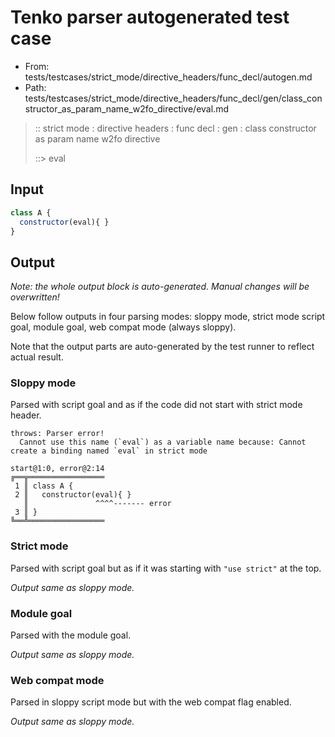 # Tenko parser autogenerated test case

- From: tests/testcases/strict_mode/directive_headers/func_decl/autogen.md
- Path: tests/testcases/strict_mode/directive_headers/func_decl/gen/class_constructor_as_param_name_w2fo_directive/eval.md

> :: strict mode : directive headers : func decl : gen : class constructor as param name w2fo directive
>
> ::> eval

## Input


`````js
class A {
  constructor(eval){ }
}
`````

## Output

_Note: the whole output block is auto-generated. Manual changes will be overwritten!_

Below follow outputs in four parsing modes: sloppy mode, strict mode script goal, module goal, web compat mode (always sloppy).

Note that the output parts are auto-generated by the test runner to reflect actual result.

### Sloppy mode

Parsed with script goal and as if the code did not start with strict mode header.

`````
throws: Parser error!
  Cannot use this name (`eval`) as a variable name because: Cannot create a binding named `eval` in strict mode

start@1:0, error@2:14
╔══╦═════════════════
 1 ║ class A {
 2 ║   constructor(eval){ }
   ║               ^^^^------- error
 3 ║ }
╚══╩═════════════════

`````

### Strict mode

Parsed with script goal but as if it was starting with `"use strict"` at the top.

_Output same as sloppy mode._

### Module goal

Parsed with the module goal.

_Output same as sloppy mode._

### Web compat mode

Parsed in sloppy script mode but with the web compat flag enabled.

_Output same as sloppy mode._
